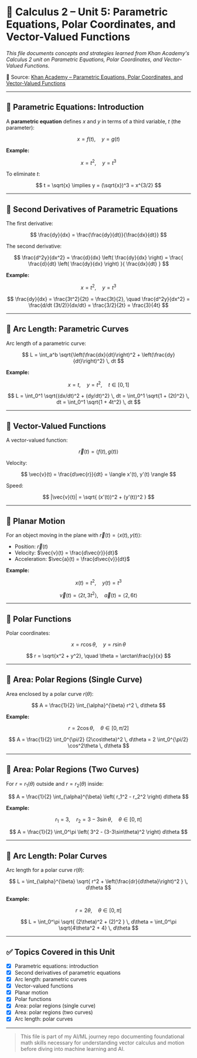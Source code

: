 # 📘 Calculus 2 – Unit 5: Parametric Equations, Polar Coordinates, and Vector-Valued Functions

*This file documents concepts and strategies learned from Khan Academy's Calculus 2 unit on Parametric Equations, Polar Coordinates, and Vector-Valued Functions.*

🔗 Source: [Khan Academy – Parametric Equations, Polar Coordinates, and Vector-Valued Functions](https://www.khanacademy.org/math/calculus-2/cs2-parametric-equations-polar-coordinates-and-vector-valued-functions)

---

## 📌 Parametric Equations: Introduction

A **parametric equation** defines $x$ and $y$ in terms of a third variable, $t$ (the parameter):

$$
x = f(t), \quad y = g(t)
$$

**Example:**

$$
x = t^2, \quad y = t^3
$$

To eliminate $t$:

$$
t = \sqrt{x} \implies y = (\sqrt{x})^3 = x^{3/2}
$$

---

## 📌 Second Derivatives of Parametric Equations

The first derivative:

$$
\frac{dy}{dx} = \frac{\frac{dy}{dt}}{\frac{dx}{dt}}
$$

The second derivative:

$$
\frac{d^2y}{dx^2} = \frac{d}{dx} \left( \frac{dy}{dx} \right) = \frac{ \frac{d}{dt} \left( \frac{dy}{dx} \right) }{ \frac{dx}{dt} }
$$

**Example:**

$$
x = t^2, \quad y = t^3
$$

$$
\frac{dy}{dx} = \frac{3t^2}{2t} = \frac{3t}{2}, \quad \frac{d^2y}{dx^2} = \frac{d/dt (3t/2)}{dx/dt} = \frac{3/2}{2t} = \frac{3}{4t}
$$

---

## 📌 Arc Length: Parametric Curves

Arc length of a parametric curve:

$$
L = \int_a^b \sqrt{\left(\frac{dx}{dt}\right)^2 + \left(\frac{dy}{dt}\right)^2} \, dt
$$

**Example:**

$$
x = t, \quad y = t^2, \quad t \in [0,1]
$$

$$
L = \int_0^1 \sqrt{(dx/dt)^2 + (dy/dt)^2} \, dt = \int_0^1 \sqrt{1 + (2t)^2} \, dt = \int_0^1 \sqrt{1 + 4t^2} \, dt
$$

---

## 📌 Vector-Valued Functions

A vector-valued function:

$$
\vec{r}(t) = \langle f(t), g(t) \rangle
$$

Velocity:

$$
\vec{v}(t) = \frac{d\vec{r}}{dt} = \langle x'(t), y'(t) \rangle
$$

Speed:

$$
|\vec{v}(t)| = \sqrt{ (x'(t))^2 + (y'(t))^2 }
$$

---

## 📌 Planar Motion

For an object moving in the plane with $\vec{r}(t) = \langle x(t), y(t) \rangle$:

- Position: $\vec{r}(t)$  
- Velocity: $\vec{v}(t) = \frac{d\vec{r}}{dt}$  
- Acceleration: $\vec{a}(t) = \frac{d\vec{v}}{dt}$  

**Example:**

$$
x(t) = t^2, \quad y(t) = t^3
$$

$$
\vec{v}(t) = \langle 2t, 3t^2 \rangle, \quad \vec{a}(t) = \langle 2, 6t \rangle
$$

---

## 📌 Polar Functions

Polar coordinates:

$$
x = r \cos\theta, \quad y = r \sin\theta
$$

$$
r = \sqrt{x^2 + y^2}, \quad \theta = \arctan\frac{y}{x}
$$

---

## 📌 Area: Polar Regions (Single Curve)

Area enclosed by a polar curve $r(\theta)$:

$$
A = \frac{1}{2} \int_{\alpha}^{\beta} r^2 \, d\theta
$$

**Example:**

$$
r = 2\cos\theta, \quad \theta \in [0, \pi/2]
$$

$$
A = \frac{1}{2} \int_0^{\pi/2} (2\cos\theta)^2 \, d\theta = 2 \int_0^{\pi/2} \cos^2\theta \, d\theta
$$

---

## 📌 Area: Polar Regions (Two Curves)

For $r = r_1(\theta)$ outside and $r = r_2(\theta)$ inside:

$$
A = \frac{1}{2} \int_{\alpha}^{\beta} \left( r_1^2 - r_2^2 \right) d\theta
$$

**Example:**

$$
r_1 = 3, \quad r_2 = 3 - 3\sin\theta, \quad \theta \in [0, \pi]
$$

$$
A = \frac{1}{2} \int_0^\pi \left( 3^2 - (3-3\sin\theta)^2 \right) d\theta
$$

---

## 📌 Arc Length: Polar Curves

Arc length for a polar curve $r(\theta)$:

$$
L = \int_{\alpha}^{\beta} \sqrt{ r^2 + \left(\frac{dr}{d\theta}\right)^2 } \, d\theta
$$

**Example:**

$$
r = 2\theta, \quad \theta \in [0, \pi]
$$

$$
L = \int_0^\pi \sqrt{ (2\theta)^2 + (2)^2 } \, d\theta = \int_0^\pi \sqrt{4\theta^2 + 4} \, d\theta
$$

---

## ✅ Topics Covered in this Unit

* [x] Parametric equations: introduction  
* [x] Second derivatives of parametric equations  
* [x] Arc length: parametric curves  
* [x] Vector-valued functions  
* [x] Planar motion  
* [x] Polar functions  
* [x] Area: polar regions (single curve)  
* [x] Area: polar regions (two curves)  
* [x] Arc length: polar curves  

---

> This file is part of my AI/ML journey repo documenting foundational math skills necessary for understanding vector calculus and motion before diving into machine learning and AI.

